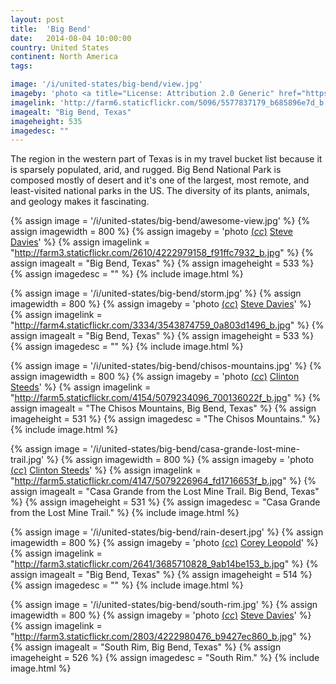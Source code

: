 ```yaml
---
layout: post
title:  'Big Bend'
date:   2014-08-04 10:00:00
country: United States
continent: North America
tags:

image: '/i/united-states/big-bend/view.jpg'
imageby: 'photo <a title="License: Attribution 2.0 Generic" href="https://creativecommons.org/licenses/by/2.0/">(<em>cc</em>)</a> <a href="http://www.flickr.com/photos/atbaker/5577837179">Adam Baker</a>'
imagelink: 'http://farm6.staticflickr.com/5096/5577837179_b685896e7d_b.jpg'
imagealt: "Big Bend, Texas"
imageheight: 535
imagedesc: ""
---
```

The region in the western part of Texas is in my travel bucket list because it is sparsely populated, arid, and rugged. Big Bend National Park is composed mostly of desert and it's one of the largest, most remote, and least-visited national parks in the US. The diversity of its plants, animals, and geology makes it fascinating.

<!-- img -->
{% assign image = '/i/united-states/big-bend/awesome-view.jpg' %}
{% assign imagewidth = 800 %}
{% assign imageby = 'photo <a title="License: Attribution-NoDerivs 2.0 Generic" href="https://creativecommons.org/licenses/by-nd/2.0/">(<em>cc</em>)</a> <a href="http://www.flickr.com/photos/gingersteve/4222979158/in/set-72157618442017336">Steve Davies</a>' %}
{% assign imagelink = "http://farm3.staticflickr.com/2610/4222979158_f91ffc7932_b.jpg" %}
{% assign imagealt = "Big Bend, Texas" %}
{% assign imageheight = 533 %}
{% assign imagedesc = "" %}
{% include image.html %}

{% assign image = '/i/united-states/big-bend/storm.jpg' %}
{% assign imagewidth = 800 %}
{% assign imageby = 'photo <a title="License: Attribution-NoDerivs 2.0 Generic" href="https://creativecommons.org/licenses/by-nd/2.0/">(<em>cc</em>)</a> <a href="http://www.flickr.com/photos/gingersteve/3543874759/in/set-72157618442017336">Steve Davies</a>' %}
{% assign imagelink = "http://farm4.staticflickr.com/3334/3543874759_0a803d1496_b.jpg" %}
{% assign imagealt = "Big Bend, Texas" %}
{% assign imageheight = 533 %}
{% assign imagedesc = "" %}
{% include image.html %}

{% assign image = '/i/united-states/big-bend/chisos-mountains.jpg' %}
{% assign imagewidth = 800 %}
{% assign imageby = 'photo <a title="License: Attribution 2.0 Generic" href="https://creativecommons.org/licenses/by/2.0/">(<em>cc</em>)</a> <a href="http://www.flickr.com/photos/cwsteeds/5079234096/in/set-72157624784777734">Clinton Steeds</a>' %}
{% assign imagelink = "http://farm5.staticflickr.com/4154/5079234096_700136022f_b.jpg" %}
{% assign imagealt = "The Chisos Mountains, Big Bend, Texas" %}
{% assign imageheight = 531 %}
{% assign imagedesc = "The Chisos Mountains." %}
{% include image.html %}

{% assign image = '/i/united-states/big-bend/casa-grande-lost-mine-trail.jpg' %}
{% assign imagewidth = 800 %}
{% assign imageby = 'photo <a title="License: Attribution 2.0 Generic" href="https://creativecommons.org/licenses/by/2.0/">(<em>cc</em>)</a> <a href="http://www.flickr.com/photos/cwsteeds/5079226964/in/set-72157624784777734">Clinton Steeds</a>' %}
{% assign imagelink = "http://farm5.staticflickr.com/4147/5079226964_fd1716653f_b.jpg" %}
{% assign imagealt = "Casa Grande from the Lost Mine Trail. Big Bend, Texas" %}
{% assign imageheight = 531 %}
{% assign imagedesc = "Casa Grande from the Lost Mine Trail." %}
{% include image.html %}

{% assign image = '/i/united-states/big-bend/rain-desert.jpg' %}
{% assign imagewidth = 800 %}
{% assign imageby = 'photo <a title="License: Attribution 2.0 Generic" href="https://creativecommons.org/licenses/by/2.0/">(<em>cc</em>)</a> <a href="http://www.flickr.com/photos/cleopold73/3685710828">Corey Leopold</a>' %}
{% assign imagelink = "http://farm3.staticflickr.com/2641/3685710828_9ab14be153_b.jpg" %}
{% assign imagealt = "Big Bend, Texas" %}
{% assign imageheight = 514 %}
{% assign imagedesc = "" %}
{% include image.html %}

{% assign image = '/i/united-states/big-bend/south-rim.jpg' %}
{% assign imagewidth = 800 %}
{% assign imageby = 'photo <a title="License: Attribution-NoDerivs 2.0 Generic" href="https://creativecommons.org/licenses/by-nd/2.0/">(<em>cc</em>)</a> <a href="http://www.flickr.com/photos/gingersteve/4222980476/in/set-72157618442017336">Steve Davies</a>' %}
{% assign imagelink = "http://farm3.staticflickr.com/2803/4222980476_b9427ec860_b.jpg" %}
{% assign imagealt = "South Rim, Big Bend, Texas" %}
{% assign imageheight = 526 %}
{% assign imagedesc = "South Rim." %}
{% include image.html %}